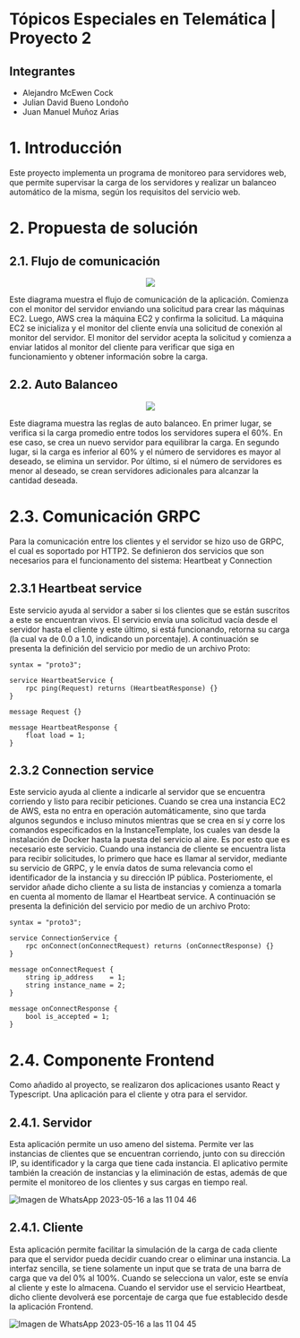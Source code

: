 # Tópicos Especiales en Telemática | Proyecto 2

## Integrantes

* Alejandro McEwen Cock
* Julian David Bueno Londoño
* Juan Manuel Muñoz Arias

# 1. Introducción
Este proyecto implementa un programa de monitoreo para servidores web, que permite supervisar la carga de los servidores y realizar un balanceo automático de la misma, según los requisitos del servicio web.

# 2. Propuesta de solución
## 2.1. Flujo de comunicación
<p align="center">
    <img src="https://github.com/amchp/TET-proyecto-2/assets/28406146/fdba2315-f9ae-4933-abad-402e77836313">
</p>

Este diagrama muestra el flujo de comunicación de la aplicación. Comienza con el monitor del servidor enviando una solicitud para crear las máquinas EC2. Luego, AWS crea la máquina EC2 y confirma la solicitud. La máquina EC2 se inicializa y el monitor del cliente envía una solicitud de conexión al monitor del servidor. El monitor del servidor acepta la solicitud y comienza a enviar latidos al monitor del cliente para verificar que siga en funcionamiento y obtener información sobre la carga.

## 2.2. Auto Balanceo
<p align="center">
    <img src="https://github.com/amchp/TET-proyecto-2/assets/28406146/a8cc6e1a-cb02-4b18-8ff0-d2d73181e4e6">
</p>

Este diagrama muestra las reglas de auto balanceo. En primer lugar, se verifica si la carga promedio entre todos los servidores supera el 60%. En ese caso, se crea un nuevo servidor para equilibrar la carga. En segundo lugar, si la carga es inferior al 60% y el número de servidores es mayor al deseado, se elimina un servidor. Por último, si el número de servidores es menor al deseado, se crean servidores adicionales para alcanzar la cantidad deseada.

# 2.3. Comunicación GRPC

Para la comunicación entre los clientes y el servidor se hizo uso de GRPC, el cual es soportado por HTTP2. Se definieron dos servicios que son necesarios para el funcionamento del sistema: Heartbeat y Connection

## 2.3.1 Heartbeat service

Este servicio ayuda al servidor a saber si los clientes que se están suscritos a este se encuentran vivos. El servicio envía una solicitud vacía desde el servidor hasta el cliente y este último, si está funcionando, retorna su carga (la cual va de 0.0 a 1.0, indicando un porcentaje). A continuación se presenta la definición del servicio por medio de un archivo Proto:

```
syntax = "proto3";

service HeartbeatService {
    rpc ping(Request) returns (HeartbeatResponse) {}
}

message Request {}

message HeartbeatResponse {
    float load = 1;
}
```

## 2.3.2 Connection service

Este servicio ayuda al cliente a indicarle al servidor que se encuentra corriendo y listo para recibir peticiones. Cuando se crea una instancia EC2 de AWS, esta no entra en operación automáticamente, sino que tarda algunos segundos e incluso minutos mientras que se crea en sí y corre los comandos especificados en la InstanceTemplate, los cuales van desde la instalación de Docker hasta la puesta del servicio al aire. Es por esto que es necesario este servicio. Cuando una instancia de cliente se encuentra lista para recibir solicitudes, lo primero que hace es llamar al servidor, mediante su servicio de GRPC, y le envía datos de suma relevancia como el identificador de la instancia y su dirección IP pública. Posteriomente, el servidor añade dicho cliente a su lista de instancias y comienza a tomarla en cuenta al momento de llamar el Heartbeat service. A continuación se presenta la definición del servicio por medio de un archivo Proto:

```
syntax = "proto3";

service ConnectionService {
    rpc onConnect(onConnectRequest) returns (onConnectResponse) {}
}

message onConnectRequest {
    string ip_address    = 1;
    string instance_name = 2;
}

message onConnectResponse {
    bool is_accepted = 1;
}
```

# 2.4. Componente Frontend

Como añadido al proyecto, se realizaron dos aplicaciones usanto React y Typescript. Una aplicación para el cliente y otra para el servidor. 

## 2.4.1. Servidor

Esta aplicación permite un uso ameno del sistema. Permite ver las instancias de clientes que se encuentran corriendo, junto con su dirección IP, su identificador y la carga que tiene cada instancia. El aplicativo permite también la creación de instancias y la eliminación de estas, además de que permite el monitoreo de los clientes y sus cargas en tiempo real.

![Imagen de WhatsApp 2023-05-16 a las 11 04 46](https://github.com/amchp/TET-proyecto-2/assets/69641274/1d3a30c3-8586-4ad8-838f-7086354ffe5c)

## 2.4.1. Cliente

Esta aplicación permite facilitar la simulación de la carga de cada cliente para que el servidor pueda decidir cuando crear o eliminar una instancia. La interfaz sencilla, se tiene solamente un input que se trata de una barra de carga que va del 0% al 100%. Cuando se selecciona un valor, este se envía al cliente y este lo almacena. Cuando el servidor use el servicio Heartbeat, dicho cliente devolverá ese porcentaje de carga que fue establecido desde la aplicación Frontend.

![Imagen de WhatsApp 2023-05-16 a las 11 04 45](https://github.com/amchp/TET-proyecto-2/assets/69641274/4291f256-3496-47ea-8303-9c8c31ba579c)



